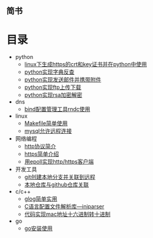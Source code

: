 ## 简书

# 目录
- python
    - [linux下生成https的crt和key证书并在python中使用](python/1.1.md)
    - [python实现字典反查](python/1.2.md)
    - [python实现发送邮件并携带附件](python/1.3.md)
    - [python实现ftp上传下载](python/1.4.md)
    - [python实现rsa加密解密](python/1.5.md)
- dns
    - [bind配置管理工具rndc使用](dns/2.1.md)
- linux
    - [Makefile简单使用](linux/3.1.md)
    - [mysql允许远程连接](linux/3.2.md)
- 网络编程
    - [http协议简介](net/4.1.md)
    - [https简单介绍](net/4.2.md)
    - [用epoll实现http/https客户端](net/4.3.md)
- 开发工具
    - [git创建本地分支并关联到远程](kit/5.1.md)
    - [本地仓库与github仓库关联](kit/5.2.md)
- c/c++
    - [glog简单实用](cpp/6.1.md)
    - [C语言配置文件解析库—iniparser](cpp/6.2.md)
    - [代码实现mac地址十六进制转十进制](cpp/6.3.md)
- go
    - [go安装使用](go/7.1.md)
